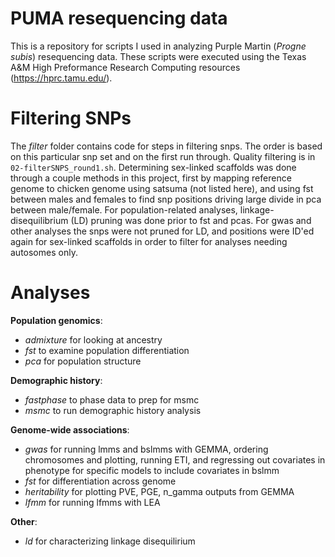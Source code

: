 # PUMA resequencing data
This is a repository for scripts I used in analyzing Purple Martin (*Progne subis*) resequencing data.
These scripts were executed using the Texas A&M High Preformance Research Computing resources (https://hprc.tamu.edu/).
<br/>
# Filtering SNPs
The _filter_ folder contains code for steps in filtering snps. The order is based on this particular snp set and on the first run through. Quality filtering is in `02-filterSNPS_round1.sh`. Determining sex-linked scaffolds was done through a couple methods in this project, first by mapping reference genome to chicken genome using satsuma (not listed here), and using fst between males and females to find snp positions driving large divide in pca between male/female. For population-related analyses, linkage-disequilibrium (LD) pruning was done prior to fst and pcas. For gwas and other analyses the snps were not pruned for LD, and positions were ID'ed again for sex-linked scaffolds in order to filter for analyses needing autosomes only. 
<br/>
# Analyses

**Population genomics**: 
* _admixture_ for looking at ancestry 
* _fst_ to examine population differentiation
* _pca_ for population structure  

**Demographic history**:
* _fastphase_ to phase data to prep for msmc
* _msmc_ to run demographic history analysis  

**Genome-wide associations**:
* _gwas_ for running lmms and bslmms with GEMMA, ordering chromosomes and plotting, running ETI, and regressing out covariates in phenotype for specific models to include covariates in bslmm
* _fst_ for differentiation across genome
* _heritability_ for plotting PVE, PGE, n_gamma outputs from GEMMA
* _lfmm_ for running lfmms with LEA  

**Other**:
* _ld_ for characterizing linkage disequilirium
